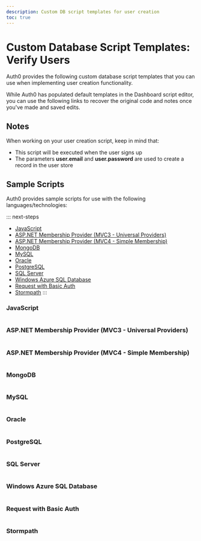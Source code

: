 ```yaml
---
description: Custom DB script templates for user creation
toc: true
---
```

# Custom Database Script Templates: Verify Users

Auth0 provides the following custom database script templates that you can use when implementing user creation functionality.

While Auth0 has populated default templates in the Dashboard script editor, you can use the following links to recover the original code and notes once you've made and saved edits.

## Notes

When working on your user creation script, keep in mind that:

* This script will be executed when the user signs up
* The parameters **user.email** and **user.password** are used to create a record in the user store

## Sample Scripts

Auth0 provides sample scripts for use with the following languages/technologies:

::: next-steps
* [JavaScript](/connections/database/custom-db/templates/create#javascript)
* [ASP.NET Membership Provider (MVC3 - Universal Providers)](/connections/database/custom-db/templates/create#asp-net-membership-provider-mvc3-universal-providers-)
* [ASP.NET Membership Provider (MVC4 - Simple Membership)](/connections/database/custom-db/templates/create#asp-net-membership-provider-mvc4-simple-membership-)
* [MongoDB](/connections/database/custom-db/templates/create#mongodb)
* [MySQL](/connections/database/custom-db/templates/create#mysql)
* [Oracle](/connections/database/custom-db/templates/create#oracle)
* [PostgreSQL](/connections/database/custom-db/templates/create#postgresql)
* [SQL Server](/connections/database/custom-db/templates/create#sql-server)
* [Windows Azure SQL Database](/connections/database/custom-db/templates/create#windows-azure-sql-database)
* [Request with Basic Auth](/connections/database/custom-db/templates/create#request-with-basic-auth)
* [Stormpath](/connections/database/custom-db/templates/create#stormpath)
:::

### JavaScript

```

```

### ASP.NET Membership Provider (MVC3 - Universal Providers)

```

```

### ASP.NET Membership Provider (MVC4 - Simple Membership)

```

```

### MongoDB

```

```

### MySQL

```

```

### Oracle

```

```

### PostgreSQL

```

```

### SQL Server

```

```

### Windows Azure SQL Database

```

```

### Request with Basic Auth

```

```

### Stormpath